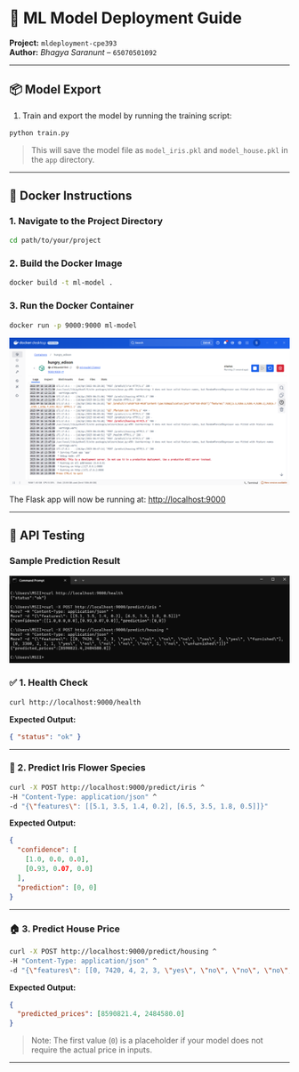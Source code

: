 # 🧠 ML Model Deployment Guide

**Project:** `mldeployment-cpe393`  
**Author:** _Bhagya Saranunt_ – `65070501092`

---

## 📦 Model Export

1. Train and export the model by running the training script:

```bash
python train.py
```

> This will save the model file as `model_iris.pkl` and `model_house.pkl` in the `app` directory.

---

## 🐳 Docker Instructions

### 1. Navigate to the Project Directory

```bash
cd path/to/your/project
```

### 2. Build the Docker Image

```bash
docker build -t ml-model .
```

### 3. Run the Docker Container

```bash
docker run -p 9000:9000 ml-model
```
![Docker Terminal](img\docker.png)

The Flask app will now be running at: [http://localhost:9000](http://localhost:9000)

---

## 🧪 API Testing

### Sample Prediction Result

![Test Result](img\test_result.png)

### ✅ 1. Health Check

```bash
curl http://localhost:9000/health
```

**Expected Output:**

```json
{ "status": "ok" }
```

---

### 🌸 2. Predict Iris Flower Species

```bash
curl -X POST http://localhost:9000/predict/iris ^
-H "Content-Type: application/json" ^
-d "{\"features\": [[5.1, 3.5, 1.4, 0.2], [6.5, 3.5, 1.8, 0.5]]}"
```

**Expected Output:**

```json
{
  "confidence": [
    [1.0, 0.0, 0.0],
    [0.93, 0.07, 0.0]
  ],
  "prediction": [0, 0]
}
```

---

### 🏠 3. Predict House Price

```bash
curl -X POST http://localhost:9000/predict/housing ^
-H "Content-Type: application/json" ^
-d "{\"features\": [[0, 7420, 4, 2, 3, \"yes\", \"no\", \"no\", \"no\", \"yes\", 2, \"yes\", \"furnished\"], [0, 3360, 2, 1, 1, \"yes\", \"no\", \"no\", \"no\", \"no\", 1, \"no\", \"unfurnished\"]]}"

```

**Expected Output:**

```json
{
  "predicted_prices": [8590821.4, 2484580.0]
}
```

> Note: The first value (`0`) is a placeholder if your model does not require the actual price in inputs.

---
